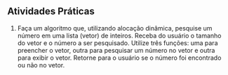 ## Atividades Práticas

1. Faça um algoritmo que, utilizando alocação dinâmica, pesquise um número em uma lista (vetor) de inteiros. Receba do usuário o tamanho do vetor e o número a ser pesquisado. Utilize três funções: uma para preencher o vetor, outra para pesquisar um número no vetor e outra para exibir o vetor. Retorne para o usuário se o número foi encontrado ou não no vetor.